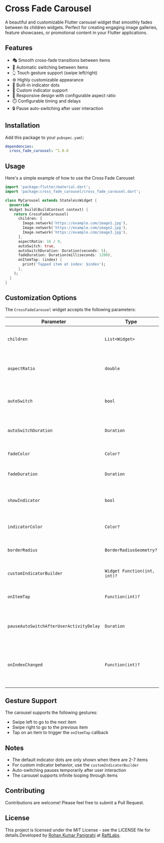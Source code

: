 <!--
This README describes the package. If you publish this package to pub.dev,
this README's contents appear on the landing page for your package.

For information about how to write a good package README, see the guide for
[writing package pages](https://dart.dev/tools/pub/writing-package-pages).

For general information about developing packages, see the Dart guide for
[creating packages](https://dart.dev/guides/libraries/create-packages)
and the Flutter guide for
[developing packages and plugins](https://flutter.dev/to/develop-packages).
-->

# Cross Fade Carousel

A beautiful and customizable Flutter carousel widget that smoothly fades between its children widgets. Perfect for creating engaging image galleries, feature showcases, or promotional content in your Flutter applications.

## Features

- 🎭 Smooth cross-fade transitions between items
- 🔄 Automatic switching between items
- 👆 Touch gesture support (swipe left/right)
- ⚙️ Highly customizable appearance
- 🎯 Built-in indicator dots
- 🎨 Custom indicator support
- 📱 Responsive design with configurable aspect ratio
- ⏱️ Configurable timing and delays
- 🔒 Pause auto-switching after user interaction

## Installation

Add this package to your `pubspec.yaml`:

```yaml
dependencies:
  cross_fade_carousel: ^1.0.0
```

## Usage

Here's a simple example of how to use the Cross Fade Carousel:

```dart
import 'package:flutter/material.dart';
import 'package:cross_fade_carousel/cross_fade_carousel.dart';

class MyCarousel extends StatelessWidget {
  @override
  Widget build(BuildContext context) {
    return CrossFadeCarousel(
      children: [
        Image.network('https://example.com/image1.jpg'),
        Image.network('https://example.com/image2.jpg'),
        Image.network('https://example.com/image3.jpg'),
      ],
      aspectRatio: 16 / 9,
      autoSwitch: true,
      autoSwitchDuration: Duration(seconds: 5),
      fadeDuration: Duration(milliseconds: 1200),
      onItemTap: (index) {
        print('Tapped item at index: $index');
      },
    );
  }
}
```

## Customization Options

The `CrossFadeCarousel` widget accepts the following parameters:

| Parameter | Type | Default | Description |
|-----------|------|---------|-------------|
| `children` | `List<Widget>` | Required | The list of widgets to display in the carousel |
| `aspectRatio` | `double` | `2/1` | The aspect ratio of the carousel (e.g., 16/9, 2/1) |
| `autoSwitch` | `bool` | `true` | Whether to automatically switch between items |
| `autoSwitchDuration` | `Duration` | `10 seconds` | Duration to display each item before switching |
| `fadeColor` | `Color?` | `Colors.grey` | Color of the fade transition |
| `fadeDuration` | `Duration` | `1200ms` | Duration of the fade transition |
| `showIndicator` | `bool` | `true` | Whether to show the default indicator dots |
| `indicatorColor` | `Color?` | `Colors.black` | Color of the indicator dots |
| `borderRadius` | `BorderRadiusGeometry?` | `null` | Border radius for the carousel container |
| `customIndicatorBuilder` | `Widget Function(int, int)?` | `null` | Custom builder for indicator UI |
| `onItemTap` | `Function(int)?` | `null` | Callback when an item is tapped |
| `pauseAutoSwitchAfterUserActivityDelay` | `Duration` | `15 seconds` | Delay before resuming auto-switch after user interaction |
| `onIndexChanged` | `Function(int)?` | `null` | Callback when the index of the current item changes return the current index |

## Gesture Support

The carousel supports the following gestures:
- Swipe left to go to the next item
- Swipe right to go to the previous item
- Tap on an item to trigger the `onItemTap` callback

## Notes

- The default indicator dots are only shown when there are 2-7 items
- For custom indicator behavior, use the `customIndicatorBuilder`
- Auto-switching pauses temporarily after user interaction
- The carousel supports infinite looping through items

## Contributing

Contributions are welcome! Please feel free to submit a Pull Request.

## License

This project is licensed under the MIT License - see the LICENSE file for details.Developed by [Rohan Kumar Panigrahi](https://www.linkedin.com/in/rohan-kumar-panigrahi-187a12193/) at [RaftLabs](https://www.raftlabs.com/).
